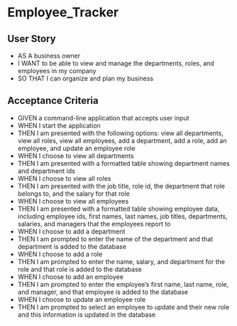 # Employee_Tracker

## User Story

- AS A business owner
- I WANT to be able to view and manage the departments, roles, and employees in my company
- SO THAT I can organize and plan my business

## Acceptance Criteria

- GIVEN a command-line application that accepts user input
- WHEN I start the application
- THEN I am presented with the following options: view all departments, view all roles, view all employees, add a department, add a role, add an employee, and update an employee role
- WHEN I choose to view all departments
- THEN I am presented with a formatted table showing department names and department ids
- WHEN I choose to view all roles
- THEN I am presented with the job title, role id, the department that role belongs to, and the salary for that role
- WHEN I choose to view all employees
- THEN I am presented with a formatted table showing employee data, including employee ids, first names, last names, job titles, departments, salaries, and managers that the employees report to
- WHEN I choose to add a department
- THEN I am prompted to enter the name of the department and that department is added to the database
- WHEN I choose to add a role
- THEN I am prompted to enter the name, salary, and department for the role and that role is added to the database
- WHEN I choose to add an employee
- THEN I am prompted to enter the employee’s first name, last name, role, and manager, and that employee is added to the database
- WHEN I choose to update an employee role
- THEN I am prompted to select an employee to update and their new role and this information is updated in the database